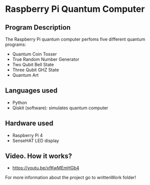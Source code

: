 # Raspberry Pi Quantum Computer

## Program Description
The Raspberry Pi quantum computer perfoms five different quantum programs:
* Quantum Coin Tosser
* True Random Number Generator
* Two Qubit Bell State
* Three Qubit GHZ State
* Quantum Art

## Languages used
* Python
* Qiskit (software): simulates quantum computer

## Hardware used
* Raspberry Pi 4
* SenseHAT LED display

## Video. How it works?
* https://youtu.be/xfKwMEmHGb4 

For more information about the project go to writtenWork folder!
